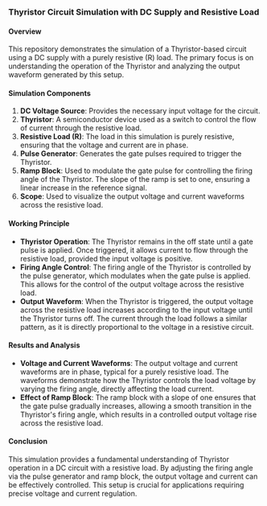 ### Thyristor Circuit Simulation with DC Supply and Resistive Load

#### Overview
This repository demonstrates the simulation of a Thyristor-based circuit using a DC supply with a purely resistive (R) load. The primary focus is on understanding the operation of the Thyristor and analyzing the output waveform generated by this setup.

#### Simulation Components
1. **DC Voltage Source**: Provides the necessary input voltage for the circuit.
2. **Thyristor**: A semiconductor device used as a switch to control the flow of current through the resistive load.
3. **Resistive Load (R)**: The load in this simulation is purely resistive, ensuring that the voltage and current are in phase.
4. **Pulse Generator**: Generates the gate pulses required to trigger the Thyristor.
5. **Ramp Block**: Used to modulate the gate pulse for controlling the firing angle of the Thyristor. The slope of the ramp is set to one, ensuring a linear increase in the reference signal.
6. **Scope**: Used to visualize the output voltage and current waveforms across the resistive load.

#### Working Principle
- **Thyristor Operation**: The Thyristor remains in the off state until a gate pulse is applied. Once triggered, it allows current to flow through the resistive load, provided the input voltage is positive.
- **Firing Angle Control**: The firing angle of the Thyristor is controlled by the pulse generator, which modulates when the gate pulse is applied. This allows for the control of the output voltage across the resistive load.
- **Output Waveform**: When the Thyristor is triggered, the output voltage across the resistive load increases according to the input voltage until the Thyristor turns off. The current through the load follows a similar pattern, as it is directly proportional to the voltage in a resistive circuit.

#### Results and Analysis
- **Voltage and Current Waveforms**: The output voltage and current waveforms are in phase, typical for a purely resistive load. The waveforms demonstrate how the Thyristor controls the load voltage by varying the firing angle, directly affecting the load current.
- **Effect of Ramp Block**: The ramp block with a slope of one ensures that the gate pulse gradually increases, allowing a smooth transition in the Thyristor's firing angle, which results in a controlled output voltage rise across the resistive load.

#### Conclusion
This simulation provides a fundamental understanding of Thyristor operation in a DC circuit with a resistive load. By adjusting the firing angle via the pulse generator and ramp block, the output voltage and current can be effectively controlled. This setup is crucial for applications requiring precise voltage and current regulation.
